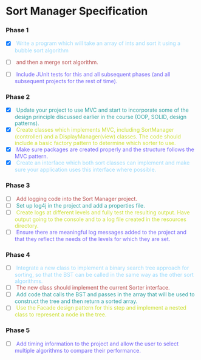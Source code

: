 # Sort Manager Specification

### Phase 1
- [x] <span style="color:#9BDAFC"> Write a program which will take an array of ints and sort it using a bubble sort algorithm </span>
- [ ] <span style="color:#B84F4F"> and then a merge sort algorithm. </span>
- [ ] <span style="color:#7363F8"> Include JUnit tests for this and all subsequent phases (and all subsequent projects for 
  the rest of time). </span>


### Phase 2

- [x] <span style="color:#31A3A3"> Update your project to use MVC and start to incorporate some of the design principle
  discussed earlier in the course (OOP, SOLID, design patterns). </span>
- [x] <span style="color:#CCDF32"> Create classes which implements MVC, including SortManager (controller) and a 
  DisplayManager(view) classes. The code should include a basic factory pattern to determine which sorter to use. </span>
- [x] <span style="color:#7363F8"> Make sure packages are created properly and the structure follows the MVC pattern. </span>
- [x] <span style="color:#9BDAFC"> Create an interface which both sort classes can implement and make sure your 
  application uses this interface where possible. </span>

### Phase 3
- [ ] <span style="color:#B84F4F"> Add logging code into the Sort Manager project. </span>
- [ ] <span style="color:#31A3A3"> Set up log4j in the project and add a properties file. </span>
- [ ] <span style="color:#CCDF32"> Create logs at different levels and fully test the resulting output. Have output 
  going to the console and to a log file created in the resources directory. </span>
- [ ] <span style="color:#7363F8"> Ensure there are meaningful log messages added to the project and that they reflect 
  the needs of the levels for which they are set. </span>

### Phase 4
- [ ] <span style="color:#9BDAFC"> Integrate a new class to implement a binary search tree approach for sorting, so that 
  the BST can be called in the same way as the other sort algorithms. </span>
- [ ] <span style="color:#B84F4F"> The new class should implement the current Sorter interface. </span>
- [ ] <span style="color:#31A3A3"> Add code that calls the BST and passes in the array that will be used to construct 
  the tree and then return a sorted array. </span>
- [ ] <span style="color:#CCDF32"> Use the Facade design pattern for this step and implement a nested class to represent 
  a node in the tree. </span>

### Phase 5
- [ ] <span style="color:#7363F8"> Add timing information to the project and allow the user to select multiple algorithms 
  to compare their performance. </span>